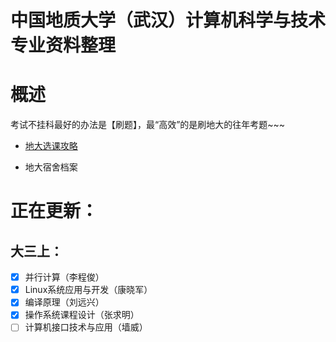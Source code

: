 # 中国地质大学（武汉）计算机科学与技术专业资料整理

# 概述

考试不挂科最好的办法是【刷题】，最“高效”的是刷地大的往年考题~~~

- [地大选课攻略](./Documents/地大选课攻略.md)

- 地大宿舍档案

# 正在更新：

## 大三上：

- [x] 并行计算（李程俊）
- [x] Linux系统应用与开发（康晓军）
- [x] 编译原理（刘远兴）
- [x] 操作系统课程设计（张求明）
- [ ] 计算机接口技术与应用（墙威）